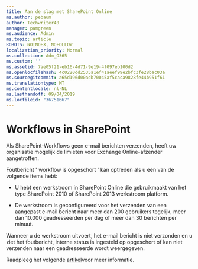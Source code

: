 ```yaml
---
title: Aan de slag met SharePoint Online
ms.author: pebaum
author: Techwriter40
manager: pamgreen
ms.audience: Admin
ms.topic: article
ROBOTS: NOINDEX, NOFOLLOW
localization_priority: Normal
ms.collection: Adm_O365
ms.custom: ''
ms.assetid: 7ae05f21-eb16-4d71-9e19-4f097eb100d2
ms.openlocfilehash: 4c0220dd2535a1ef41aeef99e2bfc3fe28bac03a
ms.sourcegitcommit: a65d196d00adb70045af5caca9828fe44b951f61
ms.translationtype: MT
ms.contentlocale: nl-NL
ms.lasthandoff: 09/04/2019
ms.locfileid: "36751667"
---
```

# <a name="workflows-in-sharepoint"></a>Workflows in SharePoint

Als SharePoint-Workflows geen e-mail berichten verzenden, heeft uw organisatie mogelijk de limieten voor Exchange Online-afzender aangetroffen.

Foutbericht ' workflow is opgeschort ' kan optreden als u een van de volgende items hebt:

- U hebt een werkstroom in SharePoint Online die gebruikmaakt van het type SharePoint 2010 of SharePoint 2013 werkstroom platform.

- De werkstroom is geconfigureerd voor het verzenden van een aangepast e-mail bericht naar meer dan 200 gebruikers tegelijk, meer dan 10.000 geadresseerden per dag of meer dan 30 berichten per minuut.

Wanneer u de werkstroom uitvoert, het e-mail bericht is niet verzonden en u ziet het foutbericht, interne status is ingesteld op opgeschort of kan niet verzenden naar een geadresseerde wordt weergegeven.

Raadpleeg het volgende [artikel](https://docs.microsoft.com/sharepoint/support/workflows/configured-workflow-fails-running)voor meer informatie.

